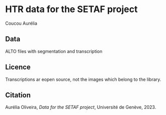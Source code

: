 # HTR data for the SETAF project

Coucou Aurélia

## Data

ALTO files with segmentation and transcription

## Licence

Transcriptions ar eopen source, not the images which belong to the library.

## Citation

Aurélia Oliveira, _Data for the SETAF project_, Université de Genève, 2023.
